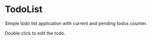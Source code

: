 # TodoList

Simple todo list application with current and pending todos counter.

Double click to edit the todo.
